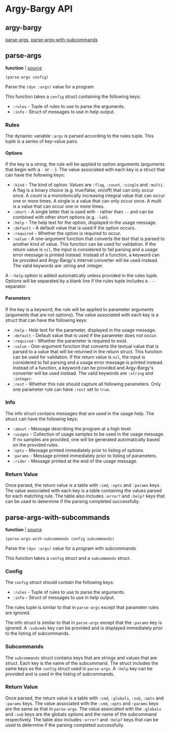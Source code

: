 # Argy-Bargy API

## argy-bargy

[parse-args](#parse-args), [parse-args-with-subcommands](#parse-args-with-subcommands)

## parse-args

**function**  | [source][1]

```janet
(parse-args config)
```

Parse the `(dyn :args)` value for a program

This function takes a `config` struct containing the following keys:

* `:rules` - Tuple of rules to use to parse the arguments.
* `:info` - Struct of messages to use in help output.

### Rules

The dynamic variable `:args` is parsed according to the rules tuple. This
tuple is a series of key-value pairs.

#### Options

If the key is a string, the rule will be applied to option arguments
(arguments that begin with a `-` or `--`). The value associated with each key
is a struct that can have the following keys:

* `:kind` - The kind of option. Values are `:flag`, `:count`, `:single` and
  `:multi`. A flag is a binary choice (e.g. true/false, on/off) that can
  only occur once. A count is a monotonically increasing integral value that
  can occur one or more times. A single is a value that can only occur once.
  A multi is a value that can occur one or more times.
* `:short` - A single letter that is used with `-` rather than `--` and can
  be combined with other short options (e.g. `-lah`).
* `:help` - The help text for the option, displayed in the usage message.
* `:default` - A default value that is used if the option occurs.
* `:required` - Whether the option is required to occur.
* `:value` - A one-argument function that converts the text that is parsed to
  another kind of value. This function can be used for validation. If the
  return value is `nil`, the input is considered to fail parsing and a usage
  error message is printed instead.  Instead of a function, a keyword can be
  provided and Argy-Bargy's internal converter will be used instead. The
  valid keywords are :string and :integer.

A `--help` option is added automatically unless provided in the rules tuple.
Options will be separated by a blank line if the rules tuple includes a
`---` separator.

#### Parameters

If the key is a keyword, the rule will be applied to parameter arguments
(arguments that are not options). The value associated with each key is a
struct that can have the following keys:

* `:help` - Help text for the parameter, displayed in the usage message.
* `:default` - Default value that is used if the parameter does not occur.
* `:required` - Whether the parameter is required to exist.
* `:value` - One-argument function that converts the textual value that is
  parsed to a value that will be returned in the return struct. This function
  can be used for validation. If the return value is `nil`, the input is
  considered to fail parsing and a usage error message is printed instead.
  Instead of a function, a keyword can be provided and Argy-Bargy's converter
  will be used instead. The valid keywords are `:string` and `:integer`.
* `:rest` - Whether this rule should capture all following parameters. Only
  one parameter rule can have `:rest` set to `true`.

### Info

The info struct contains messages that are used in the usage help. The struct
can have the following keys:

* `:about` - Message describing the program at a high level.
* `:usages` - Collection of usage samples to be used in the usage message.
  If no samples are provided, one will be generated automatically based on the
  provided rules.
* `:opts` - Message printed immediately prior to listing of options.
* `:params` - Message printed immediately prior to listing of parameters.
* `:rider` - Message printed at the end of the usage message.

### Return Value

Once parsed, the return value is a table with `:cmd`, `:opts` and `:params`
keys. The value associated with each key is a table containing the values
parsed for each matching rule. The table also includes `:error?` and `:help?`
keys that can be used to determine if the parsing completed successfully.

[1]: src/argy-bargy.janet#L468

## parse-args-with-subcommands

**function**  | [source][2]

```janet
(parse-args-with-subcommands config subcommands)
```

Parse the `(dyn :args)` value for a program with subcommands

This function takes a `config` struct and a `subcommands` struct.

### Config

The `config` struct should contain the following keys:

* `:rules` - Tuple of rules to use to parse the arguments.
* `:info` - Struct of messages to use in help output.

The rules tuple is similar to that in `parse-args` except that parameter
rules are ignored.

The info struct is similar to that in `parse-args` except that the `:params`
key is ignored. A `:subcmds` key can be provided and is displayed immediately
prior to the listing of subcommands.

### Subcommands

The `subcommands` struct contains keys that are strings and values that are
struct. Each key is the name of the subcommand. The struct includes the same
keys as the `config` struct used in `parse-args`. A `:help` key can be
provided and is used in the listing of subcommands.

### Return Value

Once parsed, the return value is a table with `:cmd`, `:globals`, `:sub`,
`:opts` and `:params` keys.  The value associated with the `:cmd`, `:opts`
and `:params` keys are the same as that in `parse-args`. The value associated
with the `:globals` and `:sub` keys are the globals options and the name of
the subcommand respectively. The table also includes `:error?` and `:help?`
keys that can be used to determine if the parsing completed successfully.

[2]: src/argy-bargy.janet#L592

